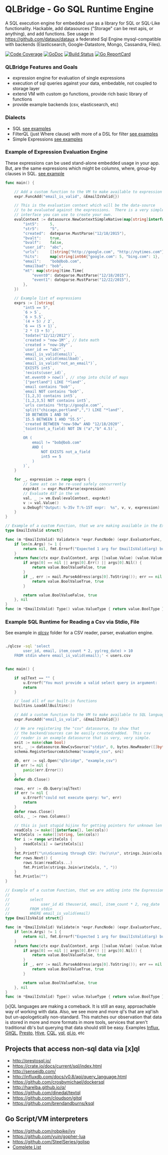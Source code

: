 QLBridge - Go SQL Runtime Engine
=====================================================

A SQL execution engine for embedded use as a library for SQL or SQL-Like functionality.
Hackable, add datasources ("Storage" can be rest apis, or anything), and add functions.  See usage in https://github.com/dataux/dataux
a federated Sql Engine mysql-compatible with backends (Elasticsearch, Google-Datastore, Mongo, Cassandra, Files).

[![Code Coverage](https://codecov.io/gh/araddon/qlbridge/branch/master/graph/badge.svg)](https://codecov.io/gh/araddon/qlbridge)
[![GoDoc](https://godoc.org/github.com/lytics/qlbridge?status.svg)](http://godoc.org/github.com/lytics/qlbridge)
[![Build Status](https://travis-ci.org/araddon/qlbridge.svg?branch=master)](https://travis-ci.org/araddon/qlbridge)
[![Go ReportCard](https://goreportcard.com/badge/araddon/qlbridge)](https://goreportcard.com/report/araddon/qlbridge)


### QLBridge Features and Goals
* expression engine for evaluation of single expressions
* execution of sql queries against your data, embedable, not coupled to storage layer
* extend VM with custom go functions, provide rich basic library of functions
* provide example backends (csv, elasticsearch, etc)

### Dialects
* SQL [see examples](https://github.com/lytics/qlbridge/blob/master/exec/exec_test.go)
* FilterQL (just Where clause) with more of a DSL for filter [see examples](https://github.com/lytics/qlbridge/blob/master/vm/filterqlvm_test.go#L75)
* Simple Expressions [see examples](https://github.com/lytics/qlbridge/blob/master/vm/vm_test.go#L59)

### Example of Expression Evaluation Engine

These expressions can be used stand-alone embedded usage in your app.  But, 
are the same expressions which might be columns, where, group-by clauses in SQL.
[see example](examples/expressions/main.go)
```go
func main() {

	// Add a custom function to the VM to make available to expression language
	expr.FuncAdd("email_is_valid", &EmailIsValid{})

	// This is the evaluation context which will be the data-source
	// to be evaluated against the expressions.  There is a very simple
	// interface you can use to create your own.
	evalContext := datasource.NewContextSimpleNative(map[string]interface{}{
		"int5":     5,
		"str5":     "5",
		"created":  dateparse.MustParse("12/18/2015"),
		"bvalt":    true,
		"bvalf":    false,
		"user_id":  "abc",
		"urls":     []string{"http://google.com", "http://nytimes.com"},
		"hits":     map[string]int64{"google.com": 5, "bing.com": 1},
		"email":    "bob@bob.com",
		"emailbad": "bob",
		"mt": map[string]time.Time{
			"event0": dateparse.MustParse("12/18/2015"),
			"event1": dateparse.MustParse("12/22/2015"),
		},
	})

	// Example list of expressions
	exprs := []string{
		"int5 == 5",
		`6 > 5`,
		`6 > 5.5`,
		`(4 + 5) / 2`,
		`6 == (5 + 1)`,
		`2 * (3 + 5)`,
		`todate("12/12/2012")`,
		`created > "now-1M"`, // Date math
		`created > "now-10y"`,
		`user_id == "abc"`,
		`email_is_valid(email)`,
		`email_is_valid(emailbad)`,
		`email_is_valid("not_an_email")`,
		`EXISTS int5`,
		`!exists(user_id)`,
		`mt.event0 > now()`, // step into child of maps
		`["portland"] LIKE "*land"`,
		`email contains "bob"`,
		`email NOT contains "bob"`,
		`[1,2,3] contains int5`,
		`[1,2,3,5] NOT contains int5`,
		`urls contains "http://google.com"`,
		`split("chicago,portland",",") LIKE "*land"`,
		`10 BETWEEN 1 AND 50`,
		`15.5 BETWEEN 1 AND "55.5"`,
		`created BETWEEN "now-50w" AND "12/18/2020"`,
		`toint(not_a_field) NOT IN ("a","b" 4.5)`,
		`
		OR (
			email != "bob@bob.com"
			AND (
				NOT EXISTS not_a_field
				int5 == 5 
			)
		)`,
	}

	for _, expression := range exprs {
		// Same ast can be re-used safely concurrently
		exprAst := expr.MustParse(expression)
		// Evaluate AST in the vm
		val, _ := vm.Eval(evalContext, exprAst)
		v := val.Value()
		u.Debugf("Output: %-35v T:%-15T expr:  %s", v, v, expression)
	}
}

// Example of a custom Function, that we are making available in the Expression VM
type EmailIsValid struct{}

func (m *EmailIsValid) Validate(n *expr.FuncNode) (expr.EvaluatorFunc, error) {
	if len(n.Args) != 1 {
		return nil, fmt.Errorf("Expected 1 arg for EmailIsValid(arg) but got %s", n)
	}
	return func(ctx expr.EvalContext, args []value.Value) (value.Value, bool) {
		if args[0] == nil || args[0].Err() || args[0].Nil() {
			return value.BoolValueFalse, true
		}
		if _, err := mail.ParseAddress(args[0].ToString()); err == nil {
			return value.BoolValueTrue, true
		}

		return value.BoolValueFalse, true
	}, nil
}
func (m *EmailIsValid) Type() value.ValueType { return value.BoolType }


```
### Example SQL Runtime for Reading a Csv via Stdio, File

See example in [qlcsv](https://github.com/lytics/qlbridge/tree/master/examples/qlcsv)
folder for a CSV reader, parser, evaluation engine.

```sh

./qlcsv -sql 'select 
		user_id, email, item_count * 2, yy(reg_date) > 10 
	FROM stdin where email_is_valid(email);' < users.csv

```
```go

func main() {

	if sqlText == "" {
		u.Errorf("You must provide a valid select query in argument:    --sql=\"select ...\"")
		return
	}

	// load all of our built-in functions
	builtins.LoadAllBuiltins()

	// Add a custom function to the VM to make available to SQL language
	expr.FuncAdd("email_is_valid", &EmailIsValid{})

	// We are registering the "csv" datasource, to show that
	// the backend/sources can be easily created/added.  This csv
	// reader is an example datasource that is very, very simple.
	exit := make(chan bool)
	src, _ := datasource.NewCsvSource("stdin", 0, bytes.NewReader([]byte("##")), exit)
	schema.RegisterSourceAsSchema("example_csv", src)

	db, err := sql.Open("qlbridge", "example_csv")
	if err != nil {
		panic(err.Error())
	}
	defer db.Close()

	rows, err := db.Query(sqlText)
	if err != nil {
		u.Errorf("could not execute query: %v", err)
		return
	}
	defer rows.Close()
	cols, _ := rows.Columns()

	// this is just stupid hijinx for getting pointers for unknown len columns
	readCols := make([]interface{}, len(cols))
	writeCols := make([]string, len(cols))
	for i := range writeCols {
		readCols[i] = &writeCols[i]
	}
	fmt.Printf("\n\nScanning through CSV: (%v)\n\n", strings.Join(cols, ","))
	for rows.Next() {
		rows.Scan(readCols...)
		fmt.Println(strings.Join(writeCols, ", "))
	}
	fmt.Println("")
}

// Example of a custom Function, that we are adding into the Expression VM
//
//         select
//              user_id AS theuserid, email, item_count * 2, reg_date
//         FROM stdin
//         WHERE email_is_valid(email)
type EmailIsValid struct{}

func (m *EmailIsValid) Validate(n *expr.FuncNode) (expr.EvaluatorFunc, error) {
	if len(n.Args) != 1 {
		return nil, fmt.Errorf("Expected 1 arg for EmailIsValid(arg) but got %s", n)
	}
	return func(ctx expr.EvalContext, args []value.Value) (value.Value, bool) {
		if args[0] == nil || args[0].Err() || args[0].Nil() {
			return value.BoolValueFalse, true
		}
		if _, err := mail.ParseAddress(args[0].ToString()); err == nil {
			return value.BoolValueTrue, true
		}

		return value.BoolValueFalse, true
	}, nil
}
func (m *EmailIsValid) Type() value.ValueType { return value.BoolType }

```

[x]QL languages are making a comeback.   It is still an easy, approachable
way of working with data.   Also, we see more and more ql's that are xql'ish but
un-apologetically non-standard.  This matches our observation that
data is stored in more and more formats in more tools, services that aren't
traditional db's but querying that data should still be easy.  Examples
[Influx](http://influxdb.com/docs/v0.8/api/query_language.html), 
[GitQL](https://github.com/cloudson/gitql), 
[Presto](http://prestosql.io/), 
[Hive](https://cwiki.apache.org/confluence/display/Hive/LanguageManual+Select), 
[CQL](http://www.datastax.com/documentation/cql/3.1/cql/cql_intro_c.html),
[yql](https://developer.yahoo.com/yql/),
[ql.io](http://ql.io/), etc


Projects that access non-sql data via [x]ql
----------------------------------------------------
* http://prestosql.io/
* https://crate.io/docs/current/sql/index.html
* http://senseidb.com/
* http://influxdb.com/docs/v0.8/api/query_language.html
* https://github.com/crosbymichael/dockersql
* http://harelba.github.io/q/
* https://github.com/dinedal/textql
* https://github.com/cloudson/gitql
* https://github.com/brendandburns/ksql 

Go Script/VM interpreters
---------------------------------------
* https://github.com/robpike/ivy
* https://github.com/yuin/gopher-lua
* https://github.com/SteelSeries/golisp
* [Complete List](https://github.com/golang/go/wiki/Projects#virtual-machines-and-languages)


